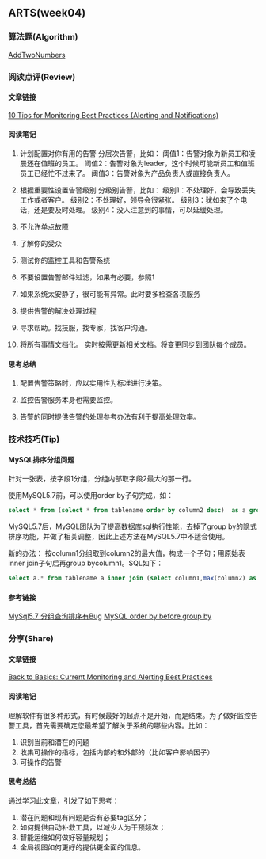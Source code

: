 ## ARTS(week04)

### 算法题(Algorithm)

[AddTwoNumbers](https://github.com/ziflyingyo/arts/tree/master/leetcode/2)


### 阅读点评(Review)

#### 文章链接

[10 Tips for Monitoring Best Practices (Alerting and Notifications)](https://www.monitis.com/blog/10-tips-for-monitoring-best-practices-alerting-and-notifications/)

#### 阅读笔记

1. 计划配置对你有用的告警
分层次告警，比如：
阈值1：告警对象为新员工和凌晨还在值班的员工。
阈值2：告警对象为leader，这个时候可能新员工和值班员工已经忙不过来了。
阈值3：告警对象为产品负责人或直接负责人。

2. 根据重要性设置告警级别
分级别告警，比如：
级别1：不处理好，会导致丢失工作或者客户。
级别2：不处理好，领导会很紧张。
级别3：犹如来了个电话，还是要及时处理。
级别4：没人注意到的事情，可以延缓处理。

3. 不允许单点故障

4. 了解你的受众

5. 测试你的监控工具和告警系统

6. 不要设置告警邮件过滤，如果有必要，参照1

7. 如果系统太安静了，很可能有异常。此时要多检查各项服务

8. 提供告警的解决处理过程

9. 寻求帮助。找技服，找专家，找客户沟通。

10. 将所有事情文档化。
实时按需更新相关文档。将变更同步到团队每个成员。



#### 思考总结

1. 配置告警策略时，应以实用性为标准进行决策。
	
2. 监控告警服务本身也需要监控。

3. 告警的同时提供告警的处理参考办法有利于提高处理效率。

### 技术技巧(Tip)

#### MySQL排序分组问题

针对一张表，按字段1分组，分组内部取字段2最大的那一行。

使用MySQL5.7前，可以使用order by子句完成，如：

```sql
select * from (select * from tablename order by column2 desc)  as a group by column1;
```

MySQL5.7后，MySQL团队为了提高数据库sql执行性能，去掉了group by的隐式排序功能，并做了相关调整，因此上述方法在MySQL5.7中不适合使用。

新的办法：
按column1分组取到column2的最大值，构成一个子句；用原始表inner join子句后再group bycolumn1。SQL如下：

```sql
select a.* from tablename a inner join (select column1,max(column2) as max_colum2 from tablename group by column1) as b on a.column1=b.column1 and a.column2=b.max_column2 group by a.column1;
```

#### 参考链接
[MySql5.7 分组查询排序有Bug](https://bbs.aliyun.com/read/312722.html?spm=a2c4e.11155515.0.0.2ae030b1vRTOhy)
[MySQL order by before group by](https://stackoverflow.com/questions/14770671/mysql-order-by-before-group-by)

### 分享(Share)

#### 文章链接
[Back to Basics: Current Monitoring and Alerting Best Practices](https://victorops.com/blog/back-to-basics-current-monitoring-and-alerting-best-practices)

#### 阅读笔记

理解软件有很多种形式，有时候最好的起点不是开始，而是结束。为了做好监控告警工具，首先需要确定您最希望了解关于系统的哪些内容。比如：

1. 识别当前和潜在的问题
2. 收集可操作的指标，包括内部的和外部的（比如客户影响因子）
3. 可操作的告警

#### 思考总结

通过学习此文章，引发了如下思考：
1. 潜在问题和现有问题是否有必要tag区分；
2. 如何提供自动补救工具，以减少人为干预频次；
3. 智能运维如何做好容量规划；
4. 全局视图如何更好的提供更全面的信息。


